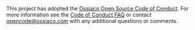 This project has adopted the [Ossiaco Open Source Code of Conduct](https://opensource.ossiaco.com/codeofconduct/).
For more information see the [Code of Conduct FAQ](https://opensource.ossiaco.com/codeofconduct/faq/) or contact [opencode@ossiaco.com](mailto:opencode@ossiaco.com) with any additional questions or comments.